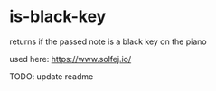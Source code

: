 # is-black-key
returns if the passed note is a black key on the piano

used here: https://www.solfej.io/


TODO: update readme